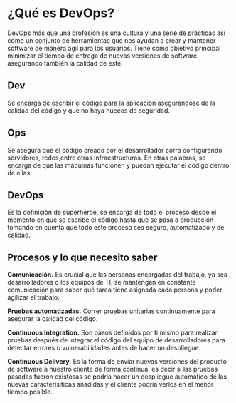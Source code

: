 # ¿Qué es DevOps?

DevOps más que una profesión es una cultura y una serie de prácticas así como un conjunto de herramientas 
que nos ayudan a crear y mantener software de manera ágil para los usuarios.
Tiene como objetivo principal minimizar el tiempo de entrega de nuevas versiones de software asegurando 
también la calidad de este.

## Dev
Se encarga de escribir el código para la aplicación asegurandose de la calidad del código y que no haya huecos de seguridad.

## Ops
Se asegura que el código creado por el desarrollador corra configurando servidores, redes,entre otras infraestructuras. 
En otras palabras, se encarga de que las máquinas funcionen y puedan ejecutar el código dentro
de ellas.

## DevOps
Es la definición de superhéroe, se encarga de todo el proceso desde el momento en que se
escribe el código hasta que se pasa a producción tomando en cuenta que todo este proceso 
sea seguro, automatizado y de calidad.

## Procesos y lo que necesito saber
**Comunicación.** Es crucial que las personas encargadas del trabajo, ya sea desarrolladores
o los equipos de TI, se mantengan en constante comunicación para saber qué tarea tiene asignada
cada persona y poder agilizar el trabajo.

**Pruebas automatizadas.** Correr pruebas unitarias continuamente para asegurar la calidad 
del código.

**Continuous Integration.** Son pasos definidos por ti mismo para realizar pruebas después de
integrar el código del equipo de desarrolladores para detectar errores o vulnerabilidades antes
de hacer un despliegue.

**Continuous Delivery.** Es la forma de enviar nuevas versiones del producto de software a
nuestro cliente de forma continua, es decir si las pruebas pasadas fueron existosas se podría 
hacer un despliegue automático de las nuevas caracterísiticas añadidas y el cliente podría verlos
en el menor tiempo posible.

